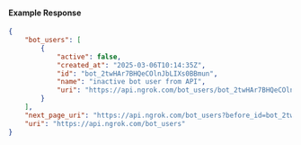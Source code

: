 <!-- Code generated for API Clients. DO NOT EDIT. -->

#### Example Response

```json
{
	"bot_users": [
		{
			"active": false,
			"created_at": "2025-03-06T10:14:35Z",
			"id": "bot_2twHAr7BHQeCOlnJbLIXs0BBmun",
			"name": "inactive bot user from API",
			"uri": "https://api.ngrok.com/bot_users/bot_2twHAr7BHQeCOlnJbLIXs0BBmun"
		}
	],
	"next_page_uri": "https://api.ngrok.com/bot_users?before_id=bot_2twHAr7BHQeCOlnJbLIXs0BBmun&limit=1",
	"uri": "https://api.ngrok.com/bot_users"
}
```
